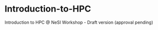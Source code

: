 Introduction-to-HPC
===================

Introduction to HPC @ NeSI Workshop - Draft version (approval pending) 
